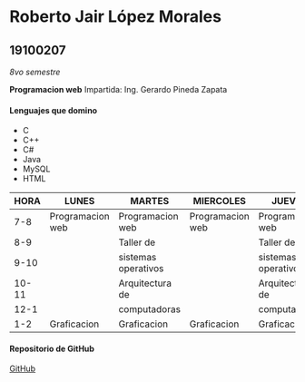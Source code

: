 # Roberto Jair López Morales

## 19100207

*8vo semestre*

**Programacion web**
Impartida: Ing. Gerardo Pineda Zapata

#### Lenguajes que domino
* C
* C++
* C#
* Java
* MySQL
* HTML

| HORA | LUNES | MARTES | MIERCOLES | JUEVES | VIERNES |
|--- |--- |--- |--- |--- |--- |
| 7-8 | Programacion web | Programacion web | Programacion web | Programacion web | Programacion web | |
| 8-9 |  | Taller de  | |Taller de  | |
| 9-10 |  | sistemas operativos | |sistemas operativos | |
| 10-11 |  | Arquitectura de | | Arquitectura de | Arquitectura de computadoraas |
| 12-1 |  | computadoras | |computadoras | |
| 1-2 | Graficacion | Graficacion |Graficacion |Graficacion |Graficacion |

#### Repositorio de GitHub
[GitHub](https://github.com/RobLop007/LopezMorales.git)

